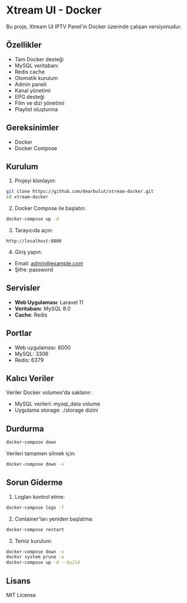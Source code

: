 # Xtream UI - Docker

Bu proje, Xtream UI IPTV Panel'in Docker üzerinde çalışan versiyonudur.

## Özellikler

- Tam Docker desteği
- MySQL veritabanı
- Redis cache
- Otomatik kurulum
- Admin paneli
- Kanal yönetimi
- EPG desteği
- Film ve dizi yönetimi
- Playlist oluşturma

## Gereksinimler

- Docker
- Docker Compose

## Kurulum

1. Projeyi klonlayın:
```bash
git clone https://github.com/dearbulut/xtream-docker.git
cd xtream-docker
```

2. Docker Compose ile başlatın:
```bash
docker-compose up -d
```

3. Tarayıcıda açın:
```
http://localhost:8000
```

4. Giriş yapın:
- Email: admin@example.com
- Şifre: password

## Servisler

- **Web Uygulaması**: Laravel 11
- **Veritabanı**: MySQL 8.0
- **Cache**: Redis

## Portlar

- Web uygulaması: 8000
- MySQL: 3306
- Redis: 6379

## Kalıcı Veriler

Veriler Docker volumes'da saklanır:
- MySQL verileri: mysql_data volume
- Uygulama storage: ./storage dizini

## Durdurma

```bash
docker-compose down
```

Verileri tamamen silmek için:
```bash
docker-compose down -v
```

## Sorun Giderme

1. Logları kontrol etme:
```bash
docker-compose logs -f
```

2. Container'ları yeniden başlatma:
```bash
docker-compose restart
```

3. Temiz kurulum:
```bash
docker-compose down -v
docker system prune -a
docker-compose up -d --build
```

## Lisans

MIT License